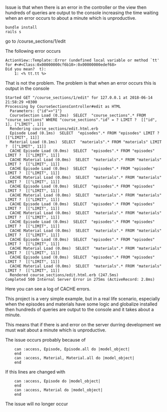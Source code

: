 Issue is that when there is an error in the controller or the view then hundreds of queries are output to the console increasing the time waiting when an error occurs to about a minute which is unproductive.   

````
bundle install
rails s

````

go to /course_sections/1/edit

The following error occurs

````
ActionView::Template::Error (undefined local variable or method `tt' for #<#<Class:0x00000000cf6b10>:0x00000000edef68>
Did you mean?  t):
    1: <% tt.tt %>
````

That is not the problem. The problem is that when an error occurs this is output in the console
````
Started GET "/course_sections/1/edit" for 127.0.0.1 at 2018-06-14 21:58:29 +0300
Processing by CourseSectionsController#edit as HTML
  Parameters: {"id"=>"1"}
  CourseSection Load (0.2ms)  SELECT  "course_sections".* FROM "course_sections" WHERE "course_sections"."id" = ? LIMIT ?  [["id", 1], ["LIMIT", 1]]
  Rendering course_sections/edit.html.erb
  Episode Load (0.1ms)  SELECT  "episodes".* FROM "episodes" LIMIT ?  [["LIMIT", 11]]
  Material Load (0.1ms)  SELECT  "materials".* FROM "materials" LIMIT ?  [["LIMIT", 11]]
  CACHE Episode Load (0.0ms)  SELECT  "episodes".* FROM "episodes" LIMIT ?  [["LIMIT", 11]]
  CACHE Material Load (0.0ms)  SELECT  "materials".* FROM "materials" LIMIT ?  [["LIMIT", 11]]
  CACHE Episode Load (0.0ms)  SELECT  "episodes".* FROM "episodes" LIMIT ?  [["LIMIT", 11]]
  CACHE Material Load (0.0ms)  SELECT  "materials".* FROM "materials" LIMIT ?  [["LIMIT", 11]]
  CACHE Episode Load (0.0ms)  SELECT  "episodes".* FROM "episodes" LIMIT ?  [["LIMIT", 11]]
  CACHE Material Load (0.0ms)  SELECT  "materials".* FROM "materials" LIMIT ?  [["LIMIT", 11]]
  CACHE Episode Load (0.0ms)  SELECT  "episodes".* FROM "episodes" LIMIT ?  [["LIMIT", 11]]
  CACHE Material Load (0.0ms)  SELECT  "materials".* FROM "materials" LIMIT ?  [["LIMIT", 11]]
  CACHE Episode Load (0.0ms)  SELECT  "episodes".* FROM "episodes" LIMIT ?  [["LIMIT", 11]]
  CACHE Material Load (0.0ms)  SELECT  "materials".* FROM "materials" LIMIT ?  [["LIMIT", 11]]
  CACHE Episode Load (0.0ms)  SELECT  "episodes".* FROM "episodes" LIMIT ?  [["LIMIT", 11]]
  CACHE Material Load (0.0ms)  SELECT  "materials".* FROM "materials" LIMIT ?  [["LIMIT", 11]]
  CACHE Episode Load (0.0ms)  SELECT  "episodes".* FROM "episodes" LIMIT ?  [["LIMIT", 11]]
  CACHE Material Load (0.0ms)  SELECT  "materials".* FROM "materials" LIMIT ?  [["LIMIT", 11]]
  Rendered course_sections/edit.html.erb (247.5ms)
Completed 500 Internal Server Error in 275ms (ActiveRecord: 2.8ms)
````

Here you can see a log of CACHE errors.

This project is a very simple example, but in a real life scenario, especially when the episodes and materials have some logic and globalize installed then hundreds of queries are output to the console and it takes about a minute.

This means that if there is and error on the server durring development we must wait about a minute which is unproductive.


The issue occurs probably because of 

````
    can :access, Episode, Episode.all do |model_object|
    end
    can :access, Material, Material.all do |model_object|
    end

````

If this lines are changed with
````
    can :access, Episode do |model_object|
    end
    can :access, Material do |model_object|
    end

````

The issue will no longer occur